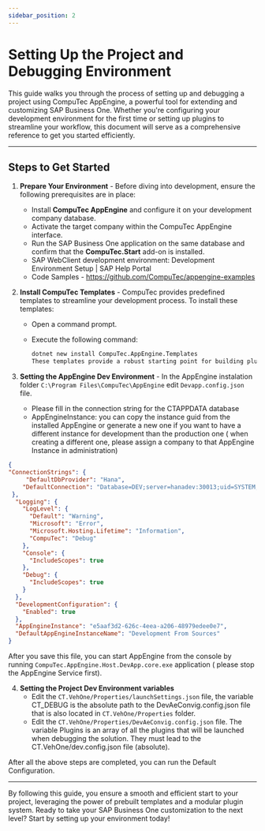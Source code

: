 ```yaml
---
sidebar_position: 2
---
```


# Setting Up the Project and Debugging Environment

This guide walks you through the process of setting up and debugging a project using CompuTec AppEngine, a powerful tool for extending and customizing SAP Business One. Whether you're configuring your development environment for the first time or setting up plugins to streamline your workflow, this document will serve as a comprehensive reference to get you started efficiently.

---

## Steps to Get Started

1. **Prepare Your Environment** - Before diving into development, ensure the following prerequisites are in place:

    - Install **CompuTec AppEngine** and configure it on your development company database.
    - Activate the target company within the CompuTec AppEngine interface.
    - Run the SAP Business One application on the same database and confirm that the **CompuTec.Start** add-on is installed.
    - SAP WebClient development environment: Development Environment Setup | SAP Help Portal
    - Code Samples - https://github.com/CompuTec/appengine-examples 
2. **Install CompuTec Templates** - CompuTec provides predefined templates to streamline your development process. To install these templates:

    - Open a command prompt.
    - Execute the following command:

        ```bash
        dotnet new install CompuTec.AppEngine.Templates  
        These templates provide a robust starting point for building plugins and customizations with minimal setup effort.
        ```

3. **Setting the AppEngine Dev Environment** - In the AppEngine instalation folder `C:\Program Files\CompuTec\AppEngine` edit `Devapp.config.json` file.
    - Please fill in the connection string for the CTAPPDATA database
    - AppEngineInstance: you can copy the instance guid from the installed AppEngine or generate a new one if you want to have a different instance for development than the production one ( when creating a different one, please assign a company to that AppEngine Instance in administration) 

```json
{  
"ConnectionStrings": {
     "DefaultDbProvider": "Hana",
    "DefaultConnection": "Database=DEV;server=hanadev:30013;uid=SYSTEM;password=xxxx;current Schema=CTAPPDATA"
 },
  "Logging": {
    "LogLevel": {
      "Default": "Warning",
      "Microsoft": "Error",
      "Microsoft.Hosting.Lifetime": "Information",
      "CompuTec": "Debug"
    },
    "Console": {
      "IncludeScopes": true
    },
    "Debug": {
      "IncludeScopes": true
    }
  },
  "DevelopmentConfiguration": {
    "Enabled": true
  },
  "AppEngineInstance": "e5aaf3d2-626c-4eea-a206-48979edee0e7",
  "DefaultAppEngineInstanceName": "Development From Sources"
}
```

After you save this file, you can start AppEngine from the console by running `CompuTec.AppEngine.Host.DevApp.core.exe` application ( please stop the AppEngine Service first).

4. **Setting the Project Dev Environment variables**
    - Edit the `CT.VehOne/Properties/launchSettings.json` file, the variable CT_DEBUG is the absolute path to the DevAeConvig.config.json file that is also located in `CT.VehOne/Properties` folder.
    - Edit the `CT.VehOne/Properties/DevAeConvig.config.json` file. The variable Plugins is an array of all the plugins that will be launched when debugging the solution. They must lead to the CT.VehOne/dev.config.json file (absolute).

After all the above steps are completed, you can run the Default Configuration.

---
By following this guide, you ensure a smooth and efficient start to your project, leveraging the power of prebuilt templates and a modular plugin system. Ready to take your SAP Business One customization to the next level? Start by setting up your environment today!

